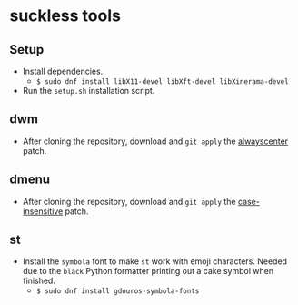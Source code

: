 # suckless tools

## Setup

* Install dependencies.
  * `$ sudo dnf install libX11-devel libXft-devel libXinerama-devel`
* Run the `setup.sh` installation script.


## dwm

* After cloning the repository, download and `git apply` the
  [alwayscenter](https://dwm.suckless.org/patches/alwayscenter/) patch.


## dmenu

* After cloning the repository, download and `git apply` the
  [case-insensitive](https://tools.suckless.org/dmenu/patches/case-insensitive/)
  patch.


## st

* Install the `symbola` font to make `st` work with emoji characters. Needed due
  to the `black` Python formatter printing out a cake symbol when finished.
  * `$ sudo dnf install gdouros-symbola-fonts`
